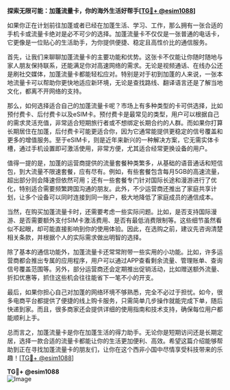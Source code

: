 **探索无限可能：加蓬流量卡，你的海外生活好帮手[[TG💪+ @esim1088](https://t.me/s/esim1088)]**

如果你正在计划前往加蓬或者已经在加蓬生活、学习、工作，那么拥有一张合适的手机卡或流量卡绝对是必不可少的选择。加蓬流量卡不仅仅是一张普通的电话卡，它更像是一位贴心的生活助手，为你提供便捷、稳定且高性价比的通信服务。

首先，让我们来聊聊加蓬流量卡的主要功能和优势。这张卡不仅能让你随时随地与家人朋友保持联系，还能满足你对高速网络的需求。无论是视频通话、在线办公还是刷社交媒体，加蓬流量卡都能轻松应对。特别是对于初到加蓬的人来说，一张本地流量卡可以帮助你更快地适应新环境，无论是查找路线、翻译语言还是了解当地文化，都离不开网络的支持。

那么，如何选择适合自己的加蓬流量卡呢？市场上有多种类型的卡可供选择，比如预付费卡、后付费卡以及eSIM卡。预付费卡是最常见的类型，用户可以根据自己的需求灵活充值，非常适合短期旅行者或不想绑定长期合约的人群。而如果你打算长期居住在加蓬，后付费卡可能更适合你，因为它通常能提供更稳定的信号覆盖和更多的增值服务。至于eSIM卡，则是近年来新兴的一种解决方案，它无需实体卡槽，通过手机设置即可激活使用，非常方便，尤其适合经常更换设备的用户。

值得一提的是，加蓬的运营商提供的流量套餐种类繁多，从基础的语音通话和短信包，到大流量不限速套餐，应有尽有。例如，有些套餐包含每月5GB的高速流量，超出部分则会降速但依然可用；还有一些套餐专门针对国际长途和漫游进行了优化，特别适合需要频繁跨国沟通的朋友。此外，不少运营商还推出了家庭共享计划，让多个设备可以同时连接到同一账户，极大地降低了家庭成员的通信成本。

当然，在购买加蓬流量卡时，还需要考虑一些实际问题。比如，是否支持国际漫游、是否需要额外支付SIM卡激活费用、是否有最低消费限制等。这些细节虽然看似不起眼，却可能直接影响到你的使用体验。因此，在选购之前，建议先咨询清楚相关条款，并根据个人的实际需求做出明智的选择。

除了基本的通信功能外，加蓬流量卡还常常附带一些实用的小功能。比如，许多运营商都会推出专属的应用程序，用户可以通过APP查看剩余流量、管理账单、查询信号覆盖范围等。另外，部分运营商还会定期推出促销活动，比如赠送额外流量、折扣优惠等，抓住这些机会往往能省下一笔不小的开支。

最后，如果你担心自己对加蓬的网络环境不够熟悉，完全不必过于担忧。如今，很多电商平台都提供了便捷的线上购卡服务，只需简单几步操作就能完成下单，随后快递到家。而且，很多商家还会提供详细的使用指南和技术支持，确保每位用户都能顺利上手。

总而言之，加蓬流量卡是你在加蓬生活的得力助手。无论你是短期访问还是长期定居，选择一款合适的流量卡都能让你的生活更加便利、高效。希望这篇介绍能够帮助到正在寻找加蓬流量卡的朋友们，让你在这个西非小国中尽情享受科技带来的乐趣！[[TG💪+ @esim1088](https://t.me/s/esim1088)]

**TG💪+ @esim1088**  
![Image](https://i.postimg.cc/4NQfJmqS/Snipaste-2025-05-13-00-14-12.png)